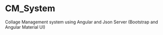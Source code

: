 # CM_System
Collage Management system using Angular and Json Server (Bootstrap and Angular Material UI)
